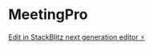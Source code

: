 # MeetingPro

[Edit in StackBlitz next generation editor ⚡️](https://stackblitz.com/~/github.com/IgorLLC/MeetingPro)